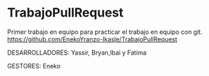 # TrabajoPullRequest
Primer trabajo en equipo para practicar el trabajo en equipo con git.
https://github.com/EnekoYranzo-Ikasle/TrabajoPullRequest

DESARROLLADORES:
Yassir, Bryan,Ibai y Fatima

GESTORES:
Eneko
